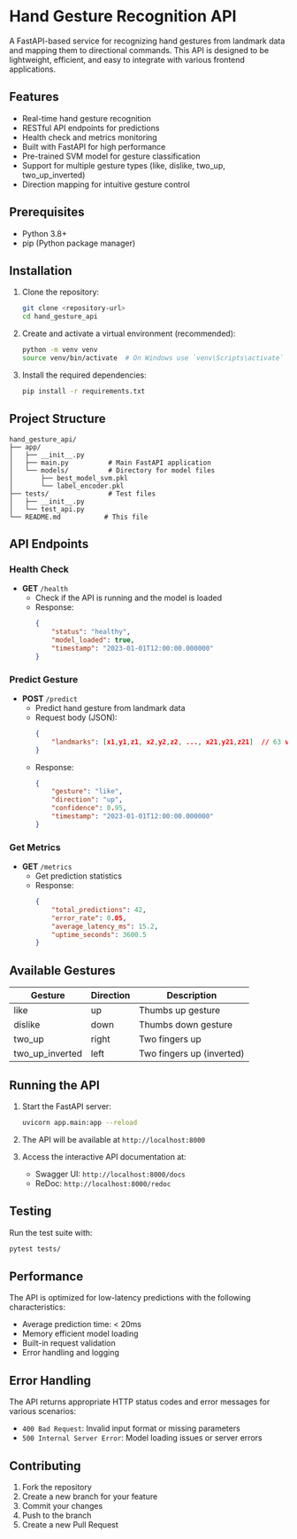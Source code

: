 # Hand Gesture Recognition API

A FastAPI-based service for recognizing hand gestures from landmark data and mapping them to directional commands. This API is designed to be lightweight, efficient, and easy to integrate with various frontend applications.

## Features

- Real-time hand gesture recognition
- RESTful API endpoints for predictions
- Health check and metrics monitoring
- Built with FastAPI for high performance
- Pre-trained SVM model for gesture classification
- Support for multiple gesture types (like, dislike, two_up, two_up_inverted)
- Direction mapping for intuitive gesture control

## Prerequisites

- Python 3.8+
- pip (Python package manager)

## Installation

1. Clone the repository:
   ```bash
   git clone <repository-url>
   cd hand_gesture_api
   ```

2. Create and activate a virtual environment (recommended):
   ```bash
   python -m venv venv
   source venv/bin/activate  # On Windows use `venv\Scripts\activate`
   ```

3. Install the required dependencies:
   ```bash
   pip install -r requirements.txt
   ```

## Project Structure

```
hand_gesture_api/
├── app/
│   ├── __init__.py
│   ├── main.py          # Main FastAPI application
│   └── models/          # Directory for model files
│       ├── best_model_svm.pkl
│       └── label_encoder.pkl
├── tests/               # Test files
│   ├── __init__.py
│   └── test_api.py
└── README.md           # This file
```

## API Endpoints

### Health Check
- **GET** `/health`
  - Check if the API is running and the model is loaded
  - Response:
    ```json
    {
        "status": "healthy",
        "model_loaded": true,
        "timestamp": "2023-01-01T12:00:00.000000"
    }
    ```

### Predict Gesture
- **POST** `/predict`
  - Predict hand gesture from landmark data
  - Request body (JSON):
    ```json
    {
        "landmarks": [x1,y1,z1, x2,y2,z2, ..., x21,y21,z21]  // 63 values total
    }
    ```
  - Response:
    ```json
    {
        "gesture": "like",
        "direction": "up",
        "confidence": 0.95,
        "timestamp": "2023-01-01T12:00:00.000000"
    }
    ```

### Get Metrics
- **GET** `/metrics`
  - Get prediction statistics
  - Response:
    ```json
    {
        "total_predictions": 42,
        "error_rate": 0.05,
        "average_latency_ms": 15.2,
        "uptime_seconds": 3600.5
    }
    ```

## Available Gestures

| Gesture         | Direction | Description                     |
|----------------|-----------|---------------------------------|
| like           | up        | Thumbs up gesture               |
| dislike        | down      | Thumbs down gesture             |
| two_up         | right     | Two fingers up                  |
| two_up_inverted| left     | Two fingers up (inverted)       |


## Running the API

1. Start the FastAPI server:
   ```bash
   uvicorn app.main:app --reload
   ```

2. The API will be available at `http://localhost:8000`

3. Access the interactive API documentation at:
   - Swagger UI: `http://localhost:8000/docs`
   - ReDoc: `http://localhost:8000/redoc`

## Testing

Run the test suite with:
```bash
pytest tests/
```

## Performance

The API is optimized for low-latency predictions with the following characteristics:
- Average prediction time: < 20ms
- Memory efficient model loading
- Built-in request validation
- Error handling and logging

## Error Handling

The API returns appropriate HTTP status codes and error messages for various scenarios:
- `400 Bad Request`: Invalid input format or missing parameters
- `500 Internal Server Error`: Model loading issues or server errors

## Contributing

1. Fork the repository
2. Create a new branch for your feature
3. Commit your changes
4. Push to the branch
5. Create a new Pull Request
